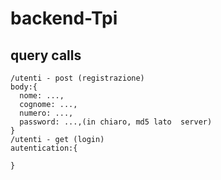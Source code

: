 # backend-Tpi
## query calls
```
/utenti - post (registrazione)
body:{
  nome: ...,
  cognome: ...,
  numero: ...,
  password: ...,(in chiaro, md5 lato  server)
}
/utenti - get (login)
autentication:{
  
}
```
